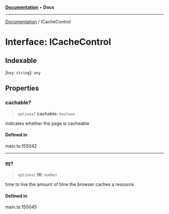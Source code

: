 [**Documentation**](../README.md) • **Docs**

***

[Documentation](../globals.md) / ICacheControl

# Interface: ICacheControl

## Indexable

 \[`key`: `string`\]: `any`

## Properties

### cachable?

> `optional` **cachable**: `boolean`

indicates whether the page is cacheable

#### Defined in

main.ts:155042

***

### ttl?

> `optional` **ttl**: `number`

time to live
the amount of time the browser caches a resource

#### Defined in

main.ts:155045
